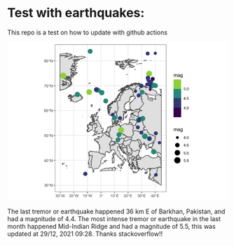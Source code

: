 <!-- README.md is generated from README.Rmd. Please edit that file -->

Test with earthquakes:
======================

This repo is a test on how to update with github actions

![](man/figures/README-unnamed-chunk-2-1.png)

The last tremor or earthquake happened 36 km E of Barkhan, Pakistan, and
had a magnitude of 4.4. The most intense tremor or earthquake in the
last month happened Mid-Indian Ridge and had a magnitude of 5.5, this
was updated at 29/12, 2021 09:28. Thanks stackoverflow!!

